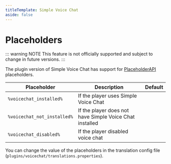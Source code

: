 ```yaml
---
titleTemplate: Simple Voice Chat
aside: false
---
```


# Placeholders

::: warning NOTE
This feature is not officially supported and subject to change in future versions.
:::

The plugin version of Simple Voice Chat has support for [PlaceholderAPI](https://www.spigotmc.org/resources/placeholderapi.6245/) placeholders.

| Placeholder                 | Description                                             | Default |
| --------------------------- | ------------------------------------------------------- | ------- |
| `%voicechat_installed%`     | If the player uses Simple Voice Chat                    | ` `     |
| `%voicechat_not_installed%` | If the player does not have Simple Voice Chat installed | ` `     |
| `%voicechat_disabled%`      | If the player disabled voice chat                       | ` `     |

You can change the value of the placeholders in the translation config file (`plugins/voicechat/translations.properties`).
